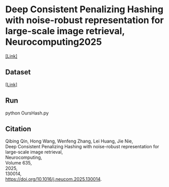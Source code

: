 # Deep Consistent Penalizing Hashing with noise-robust representation for large-scale image retrieval, Neurocomputing2025
[[Link]](https://doi.org/10.1016/j.neucom.2025.130014)

## Dataset

[[Link]](https://github.com/shivram1987/VisionTransformerHashing)

## Run

python OursHash.py

## Citation

Qibing Qin, Hong Wang, Wenfeng Zhang, Lei Huang, Jie Nie,  
Deep Consistent Penalizing Hashing with noise-robust representation for large-scale image retrieval,  
Neurocomputing,  
Volume 635,  
2025,  
130014,   
https://doi.org/10.1016/j.neucom.2025.130014.
